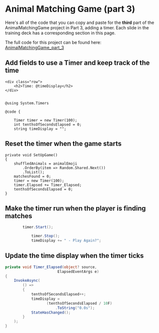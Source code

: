 # Animal Matching Game (part 3)

Here's all of the code that you can copy and paste for the **third** part of the AnimalMatchingGame project in Part 3, adding a timer. Each slide in the training deck has a corresponding section in this page.

The full code for this project can be found here: [AnimalMatchingGame_part_3](https://github.com/andrewstellman/blazor-training/tree/main/Code/AnimalMatchingGame_part_3)

## Add fields to use a Timer and keep track of the time

```razor
<div class="row">
    <h2>Time: @timeDisplay</h2>
</div>
```

```razor

@using System.Timers

@code {

    Timer timer = new Timer(100);
    int tenthsOfSecondsElapsed = 0;
    string timeDisplay = "";
```

## Reset the timer when the game starts

```razor
private void SetUpGame()
{
    shuffledAnimals = animalEmoji
        .OrderBy(item => Random.Shared.Next())
        .ToList();
    matchesFound = 0;
    timer = new Timer(100);
    timer.Elapsed += Timer_Elapsed;
    tenthsOfSecondsElapsed = 0;
}
```

## Make the timer run when the player is finding matches

```c#
        timer.Start();
```

```c#
            timer.Stop();
            timeDisplay += " - Play Again?";
```

## Update the time display when the timer ticks

```c#
private void Timer_Elapsed(object? source, 
                        ElapsedEventArgs e)
{
    InvokeAsync(
        () =>
        {
            tenthsOfSecondsElapsed++;
            timeDisplay = 
                   (tenthsOfSecondsElapsed / 10F)
                       .ToString("0.0s");
            StateHasChanged();
        }
    );
}
```

